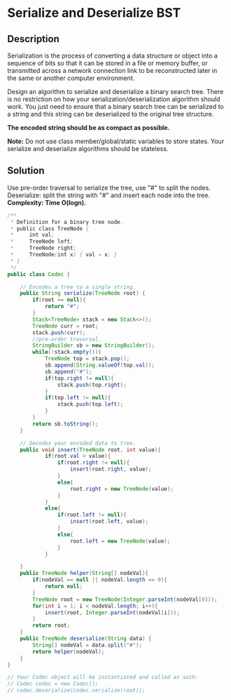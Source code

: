 # Serialize and Deserialize BST
## Description
Serialization is the process of converting a data structure or object into a sequence of bits so that it can be stored in a file or memory buffer, or transmitted across a network connection link to be reconstructed later in the same or another computer environment.

Design an algorithm to serialize and deserialize a binary search tree. There is no restriction on how your serialization/deserialization algorithm should work. You just need to ensure that a binary search tree can be serialized to a string and this string can be deserialized to the original tree structure.

**The encoded string should be as compact as possible.**  

**Note:** Do not use class member/global/static variables to store states. Your serialize and deserialize algorithms should be stateless.

## Solution
Use pre-order traversal to serialize the tree, use "#" to split the nodes.  
Deserialize: split the string with "#" and insert each node into the tree.  
**Complexity: Time O(logn).**  
```java
/**
 * Definition for a binary tree node.
 * public class TreeNode {
 *     int val;
 *     TreeNode left;
 *     TreeNode right;
 *     TreeNode(int x) { val = x; }
 * }
 */
public class Codec {

    // Encodes a tree to a single string.
    public String serialize(TreeNode root) {
        if(root == null){
            return "#";
        }
        Stack<TreeNode> stack = new Stack<>();
        TreeNode curr = root;
        stack.push(curr);
        //pre-order traversal.
        StringBuilder sb = new StringBuilder();
        while(!stack.empty()){
            TreeNode top = stack.pop();
            sb.append(String.valueOf(top.val));
            sb.append("#");
            if(top.right != null){
                stack.push(top.right);
            }
            if(top.left != null){
                stack.push(top.left);
            }
        }
        return sb.toString();
    }

    // Decodes your encoded data to tree.
    public void insert(TreeNode root, int value){
            if(root.val < value){
                if(root.right != null){
                    insert(root.right, value);
                }
                else{
                    root.right = new TreeNode(value);
                }
            }
            else{
                if(root.left != null){
                    insert(root.left, value);
                }
                else{
                    root.left = new TreeNode(value);
                }
            }

    }
    public TreeNode helper(String[] nodeVal){
        if(nodeVal == null || nodeVal.length == 0){
            return null;
        }
        TreeNode root = new TreeNode(Integer.parseInt(nodeVal[0]));
        for(int i = 1; i < nodeVal.length; i++){
            insert(root, Integer.parseInt(nodeVal[i]));
        }
        return root;
    }
    public TreeNode deserialize(String data) {
        String[] nodeVal = data.split("#");
        return helper(nodeVal);
    }
}

// Your Codec object will be instantiated and called as such:
// Codec codec = new Codec();
// codec.deserialize(codec.serialize(root));
```
